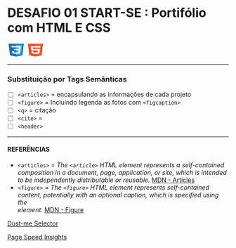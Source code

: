 # DESAFIO 01 START-SE : Portifólio com HTML E CSS

<img alt="Luan-CSS" height="30" width="40" src="https://raw.githubusercontent.com/devicons/devicon/master/icons/css3/css3-original.svg">

<img alt="Luan-CSS" height="30" width="40" src="https://raw.githubusercontent.com/devicons/devicon/master/icons/html5/html5-original.svg">

---

### Substituição por Tags Semânticas

- [ ] ``<articles>`` = encapsulando as informações de cada projeto
- [ ] ``<figure>`` = Incluindo legenda as fotos com `<figcaption>`
- [ ] `<q>` = citação
- [ ] ``<cite>`` = 
- [ ] `<header>`

---

#### REFERÊNCIAS

- `<articles>` = *The ``<article>`` HTML element represents a self-contained composition in a document, page, application, or site, which is intended to be independently distributable or reusable.*
[MDN - Articles](https://developer.mozilla.org/en-US/docs/Web/HTML/Element/article) 
- ``<figure>`` = *The ``<figure>`` HTML element represents self-contained content, potentially with an optional caption, which is specified using the <figcaption> element.*
[MDN - Figure](https://developer.mozilla.org/en-US/docs/Web/HTML/Element/figure)

[Dust-me Selector](http://www.brothercake.com/dustmeselectors/)

[Page Speed Insights]()